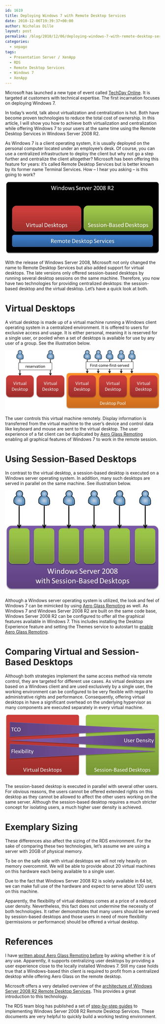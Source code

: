 ```yaml
---
id: 1619
title: Deploying Windows 7 with Remote Desktop Services
date: 2010-12-06T19:39:37+00:00
author: Nicholas Dille
layout: post
permalink: /blog/2010/12/06/deploying-windows-7-with-remote-desktop-services/
categories:
  - sepago
tags:
  - Presentation Server / XenApp
  - RDS
  - Remote Desktop Services
  - Windows 7
  - XenApp
---
```

Microsoft has launched a new type of event called [TechDay Online](http://techday.ms/). It is targeted at customers with technical expertise. The first incarnation focuses on deploying Windows 7.

In today’s world, talk about virtualization and centralization is hot. Both have become proven technologies to reduce the total cost of ownership. In this article, I will show you how to achieve both virtualization and centralization while offering Windows 7 to your users at the same time using the Remote Desktop Services in Windows Server 2008 R2.

<!--more-->

As Windows 7 is a client operating system, it is usually deployed on the personal computer located under an employee’s desk. Of course, you can use a centralized infrastructure to deploy the client but why not go a step further and centralize the client altogether? Microsoft has been offering this feature for years: it’s called Remote Desktop Services but is better known by its former name Terminal Services. How – I hear you asking – is this going to work?

[![Remote Desktop Services](/media/2014/02/RDS.jpg)](/media/2014/02/RDS.jpg)

With the release of Windows Server 2008, Microsoft not only changed the name to Remote Desktop Services but also added support for virtual desktops. The late versions only offered session-based desktops by running several desktop sessions on the same machine. Therefore, you now have two technologies for providing centralized desktops: the session-based desktop and the virtual desktop. Let’s have a quick look at both.

# Virtual Desktops

A virtual desktop is made up of a virtual machine running a Windows client operating system in a centralized environment. It is offered to users for exclusive access and usage. It is either personal, meaning it is reserved for a single user, or pooled when a set of desktops is available for use by any user of a group. See the illustration below.

[![Assignments for VDI](/media/2014/02/VDI_0.jpg)](/media/2014/02/VDI_0.jpg)

The user controls this virtual machine remotely. Display information is transferred from the virtual machine to the user’s device and control data like keyboard and mouse are sent to the virtual desktop. The user experience of a fat client can be duplicated by [Aero Glass Remoting](http://blogs.msdn.com/b/rds/archive/2009/06/23/aero-glass-remoting-in-windows-server-2008-r2.aspx) enabling all graphical features of Windows 7 to work in the remote session.

# Using Session-Based Desktops

In contrast to the virtual desktop, a session-based desktop is executed on a Windows server operating system. In addition, many such desktops are served in parallel on the same machine. See illustration below.

[![Session Based Desktops](/media/2014/02/TS.jpg)](/media/2014/02/TS.jpg)
  
Although a Windows server operating system is utilized, the look and feel of Windows 7 can be mimicked by using [Aero Glass Remoting](http://blogs.msdn.com/b/rds/archive/2009/06/23/aero-glass-remoting-in-windows-server-2008-r2.aspx) as well. As Windows 7 and Windows Server 2008 R2 are built on the same code base, Windows Server 2008 R2 can be configured to offer all the graphical features available in Windows 7. This includes installing the Desktop Experience feature and setting the Themes service to autostart to [enable Aero Glass Remoting](http://blogs.msdn.com/b/rds/archive/2009/06/23/aero-glass-remoting-in-windows-server-2008-r2.aspx).

# Comparing Virtual and Session-Based Desktops

Although both strategies implement the same access method via remote control, they are targeted for different use cases. As virtual desktops are based on a Windows client and are used exclusively by a single user, the working environment can be configured to be very flexible with regard to administrative rights and performance. Consequently, offering virtual desktops in have a significant overhead on the underlying hypervisor as many components are executed separately in every virtual machine.

[![Comparing virtual and session based desktops](/media/2014/02/Desktops.jpg)](/media/2014/02/Desktops.jpg)

The session-based desktop is executed in parallel with several other users. For obvious reasons, the users cannot be offered extended rights on this desktop as they cannot be allowed to affect the other users working on the same server. Although the session-based desktop requires a much stricter concept for isolating users, a much higher user density is achieved.

# Exemplary Sizing

These differences also affect the sizing of the RDS environment. For the sake of comparing these two technologies, let’s assume we are using a server with 20GB of physical memory.

To be on the safe side with virtual desktops we will not rely heavily on memory overcommit. We will be able to provide about 20 virtual machines on this hardware each being available to a single user.

Due to the fact that Windows Server 2008 R2 is solely available in 64 bit, we can make full use of the hardware and expect to serve about 120 users on this machine.

Apparently, the flexibility of virtual desktops comes at a price of a reduced user density. Nevertheless, this fact does not undermine the necessity of both technologies. It rather demonstrates that many users should be served by session-based desktops and those users in need of more flexibility (permissions or performance) should be offered a virtual desktop.

# References

I have [written about Aero Glass Remoting before](/blog/2009/07/29/who-needs-aero-glass-remoting-although-its-cool/ "Who Needs Aero Glass Remoting? Although It’s Cool!") by asking whether it is of any use. Apparently, it supports centralizing user desktops by providing a user experience close to the locally installed Windows 7. Still my case holds true that a Windows-based thin client is required to profit from a centralized desktop while offering Aero Glass on the remote desktop.

Microsoft offers a very detailed overview of the [architecture of Windows Server 2008 R2 Remote Desktop Services](http://www.microsoft.com/downloads/en/details.aspx?displaylang=en&FamilyID=9bc943b7-07c5-4335-9df9-20e77ed5032e). This provides a great introduction to this technology.

The RDS team blog has published a set of [step-by-step guides](http://blogs.msdn.com/b/rds/archive/2009/07/07/new-step-by-step-guides-available-for-remote-desktop-services.aspx) to implementing Windows Server 2008 R2 Remote Desktop Services. These documents are very helpful to quickly build a working testing environment.
